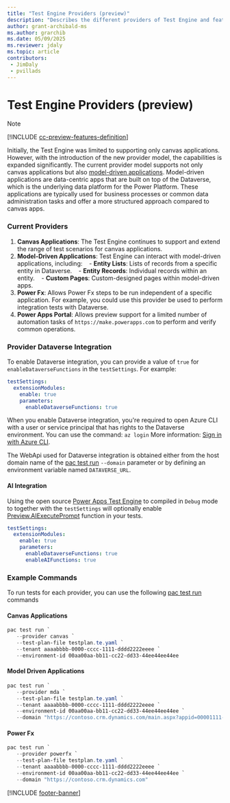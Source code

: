 ```yaml
---
title: "Test Engine Providers (preview)"
description: "Describes the different providers of Test Engine and features the offer"
author: grant-archibald-ms
ms.author: grarchib
ms.date: 05/09/2025
ms.reviewer: jdaly
ms.topic: article
contributors:
 - JimDaly
 - pvillads
---
```


# Test Engine Providers (preview)

> [!NOTE]
> [!INCLUDE [cc-preview-features-definition](../includes/cc-preview-features-definition.md)]

Initially, the Test Engine was limited to supporting only canvas applications. However, with the introduction of the new provider model, the capabilities is expanded significantly. The current provider model supports not only canvas applications but also [model-driven applications](./model-driven-application.md). Model-driven applications are data-centric apps that are built on top of the Dataverse, which is the underlying data platform for the Power Platform. These applications are typically used for business processes or common data administration tasks and offer a more structured approach compared to canvas apps.

### Current Providers

1. **Canvas Applications**: The Test Engine continues to support and extend the range of test scenarios for canvas applications.
1. **Model-Driven Applications**: Test Engine can interact with model-driven applications, including:
   - **Entity Lists**: Lists of records from a specific entity in Dataverse.
   - **Entity Records**: Individual records within an entity.
   - **Custom Pages**: Custom-designed pages within model-driven apps.
1. **Power Fx**: Allows Power Fx steps to be run independent of a specific application. For example, you could use this provider be used to perform integration tests with Dataverse.
1. **Power Apps Portal**: Allows preview support for a limited number of automation tasks of `https://make.powerapps.com` to perform and verify common operations.

### Provider Dataverse Integration

To enable Dataverse integration, you can provide a value of `true` for `enableDataverseFunctions` in the `testSettings`. For example:

```yaml
testSettings:
  extensionModules:
    enable: true
    parameters:
      enableDataverseFunctions: true
```

When you enable Dataverse integration, you're required to open Azure CLI with a user or service principal that has rights to the Dataverse environment. You can use the command: `az login`  More information: [Sign in with Azure CLI](/cli/azure/authenticate-azure-cli).

The WebApi used for Dataverse integration is obtained either from the host domain name of the [pac test run](../developer/cli/reference/test.md#pac-test-run) `--domain` parameter or by defining an environment variable named `DATAVERSE_URL`.

#### AI Integration

Using the open source [Power Apps Test Engine](https://github.com/microsoft/PowerApps-TestEngine) to compiled in `Debug` mode to together with the `testSettings` will optionally enable [Preview.AIExecutePrompt](powerfx-functions.md#previewaiexecuteprompt) function in your tests.

```yaml
testSettings:
  extensionModules:
    enable: true
    parameters:
      enableDataverseFunctions: true
      enableAIFunctions: true
```

### Example Commands

To run tests for each provider, you can use the following [pac test run](../developer/cli/reference/test.md#pac-test-run) commands

#### Canvas Applications

```powershell
pac test run `
   --provider canvas `
   --test-plan-file testplan.te.yaml `
   --tenant aaaabbbb-0000-cccc-1111-dddd2222eeee `
   --environment-id 00aa00aa-bb11-cc22-dd33-44ee44ee44ee
```

#### Model Driven Applications

```powershell
pac test run `
   --provider mda `
   --test-plan-file testplan.te.yaml `
   --tenant aaaabbbb-0000-cccc-1111-dddd2222eeee `
   --environment-id 00aa00aa-bb11-cc22-dd33-44ee44ee44ee `
   --domain "https://contoso.crm.dynamics.com/main.aspx?appid=00001111-aaaa-2222-bbbb-3333cccc4444&pagetype=custom&name=dev_home_c8017"
```

#### Power Fx

```powershell
pac test run `
   --provider powerfx `
   --test-plan-file testplan.te.yaml `
   --tenant aaaabbbb-0000-cccc-1111-dddd2222eeee `
   --environment-id 00aa00aa-bb11-cc22-dd33-44ee44ee44ee `
   --domain "https://contoso.crm.dynamics.com"
```

[!INCLUDE [footer-banner](../includes/footer-banner.md)]
